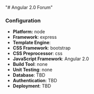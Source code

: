 "# Angular 2.0 Forum" 

### Configuration
- **Platform:** node
- **Framework**: express
- **Template Engine**: 
- **CSS Framework**: bootstrap
- **CSS Preprocessor**: css
- **JavaScript Framework**: Angular 2.0
- **Build Tool**: none
- **Unit Testing**: none
- **Database**: TBD
- **Authentication**: TBD
- **Deployment**: TBD
